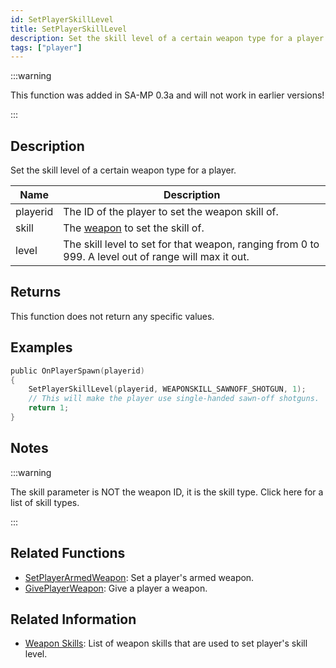 ```yaml
---
id: SetPlayerSkillLevel
title: SetPlayerSkillLevel
description: Set the skill level of a certain weapon type for a player.
tags: ["player"]
---
```


:::warning

This function was added in SA-MP 0.3a and will not work in earlier versions!

:::

## Description

Set the skill level of a certain weapon type for a player.

| Name | Description |
| --- | --- |
| playerid | The ID of the player to set the weapon skill of. |
| skill | The [weapon](../resources/weaponskills.md) to set the skill of. |
| level | The skill level to set for that weapon, ranging from 0 to 999. A level out of range will max it out. |

## Returns

This function does not return any specific values.

## Examples

```c
public OnPlayerSpawn(playerid)
{
    SetPlayerSkillLevel(playerid, WEAPONSKILL_SAWNOFF_SHOTGUN, 1);
    // This will make the player use single-handed sawn-off shotguns.
    return 1;
}
```

## Notes

:::warning

The skill parameter is NOT the weapon ID, it is the skill type. Click here for a list of skill types.

:::

## Related Functions

- [SetPlayerArmedWeapon](SetPlayerArmedWeapon.md): Set a player's armed weapon.
- [GivePlayerWeapon](GivePlayerWeapon.md): Give a player a weapon.

## Related Information

- [Weapon Skills](../resources/weaponskills#skill-levels.md): List of weapon skills that are used to set player's skill level.
